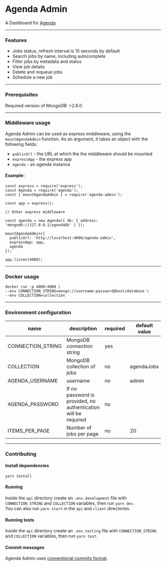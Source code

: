 # Agenda Admin
A Dashboard for [Agenda](https://github.com/agenda/agenda)

---

### Features

- Jobs status, refresh interval is 15 seconds by default
- Search jobs by name, including autocomplete
- Filter jobs by metadata and status
- View job details
- Delete and requeue jobs
- Schedule a new job

---

### Prerequisites

Required version of MongoDB: >2.6.0

---

### Middleware usage
Agenda Admin can be used as express middleware, using the `mountAgendaAdmin` function. As an argument, it takes an object with the following fields:
- `publicUrl` - the URL at which the the middleware should be mounted
- `expressApp` - the express app
- `agenda` - an agenda instance

#### Example:

```
const express = require('express');
const Agenda = require('agenda');
const { mountAgendaAdmin } = require('agenda-admin');

const app = express();

// Other express middleware

const agenda = new Agenda({ db: { address: 'mongodb://127.0.0.1/agendaDb' } });

mountAgendaAdmin({ 
  publicUrl: 'http://localhost:4000/agenda-admin',
  expressApp: app, 
  agenda
});

app.listen(4000);
```

---

### Docker usage
```
docker run -p 4000:4000 \ 
--env CONNECTION_STRING=mongo://username:password@host/database \
--env COLLECTION=collection
```

---

### Environment configuration

| name                       | description                                                     | required | default value |
|----------------------------|-----------------------------------------------------------------|----------|---------------|
| CONNECTION_STRING          | MongoDB connection string                                       | yes      |               |
| COLLECTION                 | MongoDB collection of jobs                                      | no       | agendaJobs    |
| AGENDA_USERNAME            | username                                                        | no       | admin         |
| AGENDA_PASSWORD            | If no password is provided, no  authentication will be required | no       |               |
| ITEMS_PER_PAGE             | Number of jobs per page                                         | no       | 20            |
---

### Contributing

#### Install dependencies

`yarn install`

#### Running

Inside the `api` directory create an `.env.development` file with `CONNECTION_STRING` and `COLLECTION` variables, then run `yarn dev`. \
You can also run `yarn start` in the `api` and `client` directories.


#### Running tests

Inside the `api` directory create an `.env.testing` file with `CONNECTION_STRING` and `COLLECTION` variables, then run `yarn test`.

#### Commit messages

Agenda Admin uses [conventional commits format](https://www.conventionalcommits.org/en/v1.0.0/).